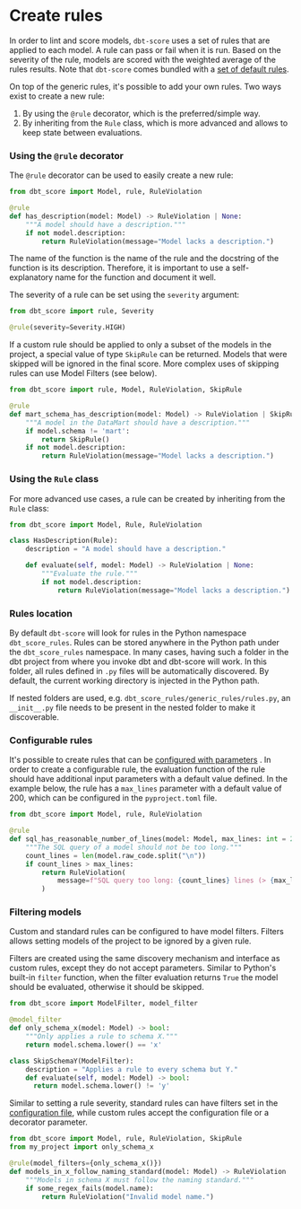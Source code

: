 # Create rules

In order to lint and score models, `dbt-score` uses a set of rules that are
applied to each model. A rule can pass or fail when it is run. Based on the
severity of the rule, models are scored with the weighted average of the rules
results. Note that `dbt-score` comes bundled with a
[set of default rules](rules/generic.md).

On top of the generic rules, it's possible to add your own rules. Two ways exist
to create a new rule:

1. By using the `@rule` decorator, which is the preferred/simple way.
2. By inheriting from the `Rule` class, which is more advanced and allows to
   keep state between evaluations.

### Using the `@rule` decorator

The `@rule` decorator can be used to easily create a new rule:

```python
from dbt_score import Model, rule, RuleViolation

@rule
def has_description(model: Model) -> RuleViolation | None:
    """A model should have a description."""
    if not model.description:
        return RuleViolation(message="Model lacks a description.")
```

The name of the function is the name of the rule and the docstring of the
function is its description. Therefore, it is important to use a
self-explanatory name for the function and document it well.

The severity of a rule can be set using the `severity` argument:

```python
from dbt_score import rule, Severity

@rule(severity=Severity.HIGH)
```

If a custom rule should be applied to only a subset of the models in the
project, a special value of type `SkipRule` can be returned. Models that were
skipped will be ignored in the final score. More complex uses of skipping rules
can use Model Filters (see below).

```python
from dbt_score import rule, Model, RuleViolation, SkipRule

@rule
def mart_schema_has_description(model: Model) -> RuleViolation | SkipRule | None:
    """A model in the DataMart should have a description."""
    if model.schema != 'mart':
        return SkipRule()
    if not model.description:
        return RuleViolation(message="Model lacks a description.")
```

### Using the `Rule` class

For more advanced use cases, a rule can be created by inheriting from the `Rule`
class:

```python
from dbt_score import Model, Rule, RuleViolation

class HasDescription(Rule):
    description = "A model should have a description."

    def evaluate(self, model: Model) -> RuleViolation | None:
        """Evaluate the rule."""
        if not model.description:
            return RuleViolation(message="Model lacks a description.")
```

### Rules location

By default `dbt-score` will look for rules in the Python namespace
`dbt_score_rules`. Rules can be stored anywhere in the Python path under the
`dbt_score_rules` namespace. In many cases, having such a folder in the dbt
project from where you invoke dbt and dbt-score will work. In this folder, all
rules defined in `.py` files will be automatically discovered. By default, the
current working directory is injected in the Python path.

If nested folders are used, e.g. `dbt_score_rules/generic_rules/rules.py`, an
`__init__.py` file needs to be present in the nested folder to make it
discoverable.

### Configurable rules

It's possible to create rules that can be
[configured with parameters](configuration.md/#tooldbt-scorerulesrule_namespacerule_name)
. In order to create a configurable rule, the evaluation function of the rule
should have additional input parameters with a default value defined. In the
example below, the rule has a `max_lines` parameter with a default value of 200,
which can be configured in the `pyproject.toml` file.

```python
from dbt_score import Model, rule, RuleViolation

@rule
def sql_has_reasonable_number_of_lines(model: Model, max_lines: int = 200) -> RuleViolation | None:
    """The SQL query of a model should not be too long."""
    count_lines = len(model.raw_code.split("\n"))
    if count_lines > max_lines:
        return RuleViolation(
            message=f"SQL query too long: {count_lines} lines (> {max_lines})."
        )
```

### Filtering models

Custom and standard rules can be configured to have model filters. Filters
allows setting models of the project to be ignored by a given rule.

Filters are created using the same discovery mechanism and interface as custom
rules, except they do not accept parameters. Similar to Python's built-in
`filter` function, when the filter evaluation returns `True` the model should be
evaluated, otherwise it should be skipped.

```python
from dbt_score import ModelFilter, model_filter

@model_filter
def only_schema_x(model: Model) -> bool:
    """Only applies a rule to schema X."""
    return model.schema.lower() == 'x'

class SkipSchemaY(ModelFilter):
    description = "Applies a rule to every schema but Y."
    def evaluate(self, model: Model) -> bool:
      return model.schema.lower() != 'y'
```

Similar to setting a rule severity, standard rules can have filters set in the
[configuration file](configuration.md/#tooldbt-scorerulesrule_namespacerule_name),
while custom rules accept the configuration file or a decorator parameter.

```python
from dbt_score import Model, rule, RuleViolation, SkipRule
from my_project import only_schema_x

@rule(model_filters={only_schema_x()})
def models_in_x_follow_naming_standard(model: Model) -> RuleViolation | SkipRule | None:
    """Models in schema X must follow the naming standard."""
    if some_regex_fails(model.name):
        return RuleViolation("Invalid model name.")
```
